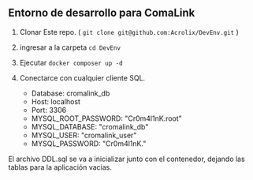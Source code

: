 ## Entorno de desarrollo para ComaLink

1. Clonar Este repo. ( `git clone git@github.com:Acrolix/DevEnv.git` )
2. ingresar a la carpeta `cd DevEnv`
3. Ejecutar `docker composer up -d`
4. Conectarce con cualquier cliente SQL.

   - Database: cromalink_db
   - Host: localhost
   - Port: 3306
   - MYSQL_ROOT_PASSWORD: "Cr0m4l1nK.root"
   - MYSQL_DATABASE: "cromalink_db"
   - MYSQL_USER: "cromalink_user"
   - MYSQL_PASSWORD: "Cr0m4l1nK."

El archivo DDL.sql se va a inicializar junto con el contenedor, dejando las tablas para la aplicación vacias.


